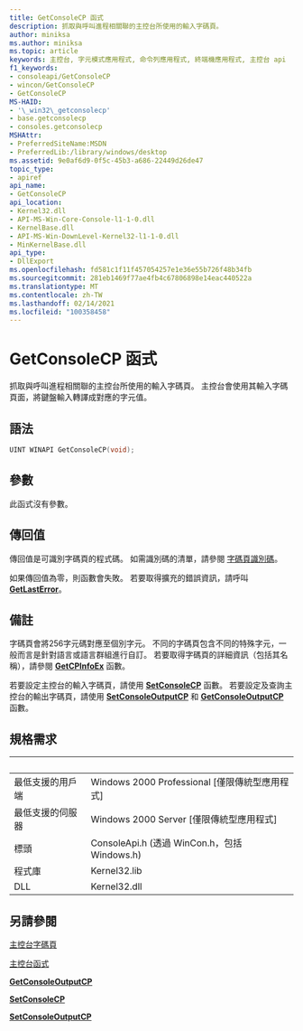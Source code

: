 ```yaml
---
title: GetConsoleCP 函式
description: 抓取與呼叫進程相關聯的主控台所使用的輸入字碼頁。
author: miniksa
ms.author: miniksa
ms.topic: article
keywords: 主控台, 字元模式應用程式, 命令列應用程式, 終端機應用程式, 主控台 api
f1_keywords:
- consoleapi/GetConsoleCP
- wincon/GetConsoleCP
- GetConsoleCP
MS-HAID:
- '\_win32\_getconsolecp'
- base.getconsolecp
- consoles.getconsolecp
MSHAttr:
- PreferredSiteName:MSDN
- PreferredLib:/library/windows/desktop
ms.assetid: 9e0af6d9-0f5c-45b3-a686-22449d26de47
topic_type:
- apiref
api_name:
- GetConsoleCP
api_location:
- Kernel32.dll
- API-MS-Win-Core-Console-l1-1-0.dll
- KernelBase.dll
- API-MS-Win-DownLevel-Kernel32-l1-1-0.dll
- MinKernelBase.dll
api_type:
- DllExport
ms.openlocfilehash: fd581c1f11f457054257e1e36e55b726f48b34fb
ms.sourcegitcommit: 281eb1469f77ae4fb4c67806898e14eac440522a
ms.translationtype: MT
ms.contentlocale: zh-TW
ms.lasthandoff: 02/14/2021
ms.locfileid: "100358458"
---
```

# <a name="getconsolecp-function"></a>GetConsoleCP 函式

抓取與呼叫進程相關聯的主控台所使用的輸入字碼頁。 主控台會使用其輸入字碼頁面，將鍵盤輸入轉譯成對應的字元值。

## <a name="syntax"></a>語法

```C
UINT WINAPI GetConsoleCP(void);
```

## <a name="parameters"></a>參數

此函式沒有參數。

## <a name="return-value"></a>傳回值

傳回值是可識別字碼頁的程式碼。 如需識別碼的清單，請參閱 [字碼頁識別碼](/windows/win32/intl/code-page-identifiers)。

如果傳回值為零，則函數會失敗。 若要取得擴充的錯誤資訊，請呼叫 [**GetLastError**](/windows/win32/api/errhandlingapi/nf-errhandlingapi-getlasterror)。

## <a name="remarks"></a>備註

字碼頁會將256字元碼對應至個別字元。 不同的字碼頁包含不同的特殊字元，一般而言是針對語言或語言群組進行自訂。 若要取得字碼頁的詳細資訊（包括其名稱），請參閱 [**GetCPInfoEx**](/windows/win32/api/winnls/nf-winnls-getcpinfoexa) 函數。

若要設定主控台的輸入字碼頁，請使用 [**SetConsoleCP**](setconsolecp.md) 函數。 若要設定及查詢主控台的輸出字碼頁，請使用 [**SetConsoleOutputCP**](setconsoleoutputcp.md) 和 [**GetConsoleOutputCP**](getconsoleoutputcp.md) 函數。

## <a name="requirements"></a>規格需求

| &nbsp; | &nbsp; |
|-|-|
| 最低支援的用戶端 | Windows 2000 Professional \[僅限傳統型應用程式\] |
| 最低支援的伺服器 | Windows 2000 Server \[僅限傳統型應用程式\] |
| 標頭 | ConsoleApi.h (透過 WinCon.h，包括 Windows.h) |
| 程式庫 | Kernel32.lib |
| DLL | Kernel32.dll |

## <a name="see-also"></a>另請參閱

[主控台字碼頁](console-code-pages.md)

[主控台函式](console-functions.md)

[**GetConsoleOutputCP**](getconsoleoutputcp.md)

[**SetConsoleCP**](setconsolecp.md)

[**SetConsoleOutputCP**](setconsoleoutputcp.md)